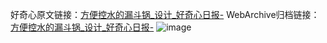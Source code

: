 好奇心原文链接：[方便控水的漏斗锅_设计_好奇心日报-](https://www.qdaily.com/articles/5040.html)
WebArchive归档链接：[方便控水的漏斗锅_设计_好奇心日报-](http://web.archive.org/web/20190623163732/https://www.qdaily.com/articles/5040.html)
![image](http://ww3.sinaimg.cn/large/007d5XDply1g3wcqzdpkxj30u03kaanj)